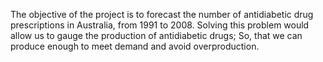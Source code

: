 The objective of the project is to forecast the number of antidiabetic drug prescriptions in Australia, from 1991 to 2008. Solving this problem would allow us to gauge the production of antidiabetic drugs; So, that we can produce enough to meet demand and avoid overproduction.
